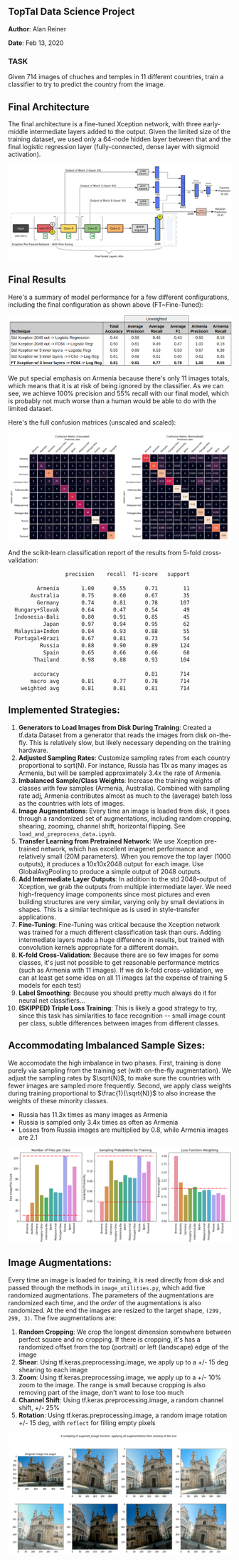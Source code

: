 ## TopTal Data Science Project
__Author__: Alan Reiner 

__Date__: Feb 13, 2020

### TASK

Given 714 images of chuches and temples in 11 different countries, train a classifier to try to predict the country from the image.

## Final Architecture

The final architecture is a fine-tuned Xception network, with three early-middle intermediate layers added to the output.  Given the limited size of the training dataset, we used only a 64-node hidden layer between that and the final logistic regression layer (fully-connected, dense layer with sigmoid activation).

![Final Model Architecture](imgs/final_architecture_diagram.png)


## Final Results

Here's a summary of model performance for a few different configurations, including the final configuration as shown above (FT~Fine-Tuned):

![Final Results](imgs/results_table.png)

We put special emphasis on Armenia because there's only 11 images totals, which means that it is at risk of being ignored by the classifier.  As we can see, we achieve 100% precision and 55% recall with our final model, which is probably not much worse than a human would be able to do with the limited dataset.

Here's the full confusion matrices (unscaled and scaled):

![Confusion Matrices](imgs/fine_tuned_confusion_matrices.png)

And the scikit-learn classification report of the results from 5-fold cross-validation:

```
                  precision    recall  f1-score   support
  
         Armenia       1.00      0.55      0.71        11
       Australia       0.75      0.60      0.67        35
         Germany       0.74      0.81      0.78       107
  Hungary+Slovak       0.64      0.47      0.54        49
  Indonesia-Bali       0.80      0.91      0.85        45
           Japan       0.97      0.94      0.95        62
  Malaysia+Indon       0.84      0.93      0.88        55
  Portugal+Brazi       0.67      0.81      0.73        54
          Russia       0.88      0.90      0.89       124
           Spain       0.65      0.66      0.66        68
        Thailand       0.98      0.88      0.93       104
  
        accuracy                           0.81       714
       macro avg       0.81      0.77      0.78       714
    weighted avg       0.81      0.81      0.81       714
```

## __Implemented Strategies__:

1. __Generators to Load Images from Disk During Training__: Created a tf.data.Dataset from a generator that reads the images from disk on-the-fly.  This is relatively slow, but likely necessary depending on the training hardware.
3. __Adjusted Sampling Rates__: Customize sampling rates from each country proportional to sqrt(N).  For instance, Russia has 11x as many images as Armenia, but will be sampled approximately 3.4x the rate of Armenia.
4. __Imbalanced Sample/Class Weights__: Increase the training weights of classes with few samples (Armenia, Australia).  Combined with sampling rate adj, Armenia contributes almost as much to the (average) batch loss as the countries with lots of images.
2. __Image Augmentations__:  Every time an image is loaded from disk, it goes through a randomized set of augmentations, including random cropping, shearing, zooming, channel shift, horizontal flipping.  See `load_and_preprocess_data.ipynb`.
5. __Transfer Learning from Pretrained Network__:  We use Xception pre-trained network, which has excellent imagenet performance and relatively small (20M parameters).  When you remove the top layer (1000 outputs), it produces a 10x10x2048 output for each image.  Use GlobalAvgPooling to produce a simple output of 2048 outputs.
6. __Add Intermediate Layer Outputs__:  In addition to the std 2048-output of Xception, we grab the outputs from multiple intermediate layer.  We need high-frequency image components since most pictures and even building structures are very similar, varying only by small deviations in shapes.  This is a similar technique as is used in style-transfer applications.
8. __Fine-Tuning__:  Fine-Tuning was critical because the Xception network was trained for a much different classification task than ours.  Adding intermediate layers made a huge difference in results, but trained with convolution kernels appropriate for a different domain.
7. __K-fold Cross-Validation__: Because there are so few images for some classes, it's just not possible to get reasonable performance metrics (such as Armenia with 11 images).  If we do k-fold cross-validation, we can at least get some idea on all 11 images (at the expense of training 5 models for each test)
8. __Label Smoothing__: Because you should pretty much always do it for neural net classifiers...
9. __(SKIPPED) Triple Loss Training__: This is likely a good strategy to try, since this task has similarities to face recognition -- small image count per class, subtle differences between images from different classes.

## __Accommodating Imbalanced Sample Sizes__:

We accomodate the high imbalance in two phases.  First, training is done purely via sampling from the training set (with on-the-fly augmentation).  We adjust the sampling rates by $\sqrt{N}$, to make sure the countries with fewer images are sampled more frequently.  Second, we apply class weights during training proportional to $\frac{1}{\sqrt{N}}$ to also increase the weights of these minority classes.

* Russia has 11.3x times as many images as Armenia
* Russia is sampled only 3.4x times as often as Armenia 
* Losses from Russia images are multiplied by 0.8, while Armenia images are 2.1

![Image Counts and Adj. Sampling Rates/Weights](imgs/img_counts_probs_wgts.png)

## __Image Augmentations__:

Every time an image is loaded for training, it is read directly from disk and passed through the methods in `image_utilities.py`, which add five randomized augmentations.  The parameters of the augmentations are randomized each time, and the *order* of the augmentations is also randomized.  At the end the images are resized to the target shape, `(299, 299, 3)`.  The five augmentations are:
1. __Random Cropping__:  We crop the longest dimension somewhere between perfect square and no cropping.  If there is cropping, it's has a randomized offset from the top (portrait) or left (landscape) edge of the image
2. __Shear__:  Using tf.keras.preprocessing.image, we apply up to a +/- 15 deg shearing to each image
3. __Zoom__:  Using tf.keras.preprocessing.image, we apply up to a +/- 10% zoom to the image.  The range is small because cropping is also removing part of the image, don't want to lose too much
4. __Channel Shift__:  Using tf.keras.preprocessing.image, a random channel shift, +/- 25%
5. __Rotation__:  Using tf.keras.preprocessing.image, a random image rotation +/- 15 deg, with `reflect` for filling empty pixels


![Samples of Fully-Augmented Images used in Training](imgs/img_augmentations_example.png)









